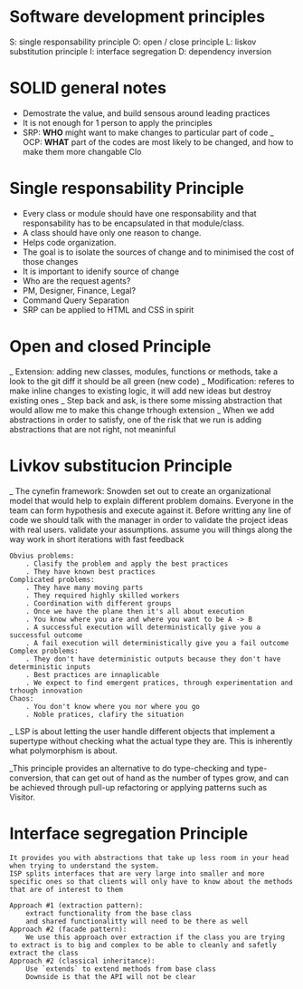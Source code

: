 # Software development principles

S: single responsability principle
O: open / close principle
L: liskov substitution principle
I: interface segregation
D: dependency inversion

# SOLID general notes

-   Demostrate the value, and build sensous around leading practices
-   It is not enough for 1 person to apply the principles
-   SRP: **WHO** might want to make changes to particular part of code
_   OCP: **WHAT** part of the codes are most likely to be changed, and how to make them more changable
Clo
# Single responsability Principle

-   Every class or module should have one responsability and that responsability has to be encapsulated in that module/class.
-   A class should have only one reason to change.
-   Helps code organization.
-   The goal is to isolate the sources of change and to minimised the cost of those changes
-   It is important to idenify source of change
-   Who are the request agents?
-   PM, Designer, Finance, Legal?
-   Command Query Separation
-   SRP can be applied to HTML and CSS in spirit

# Open and closed Principle

_ Extension: adding new classes, modules, functions or methods, take a look to the git diff it should be all green (new code)
_ Modification: referes to make inline changes to existing logic, it will add new ideas but destroy existing ones
_ Step back and ask, is there some missing abstraction that would allow me to make this change trhough extension
_ When we add abstractions in order to satisfy, one of the risk that we run is adding abstractions that are not right, not meaninful

# Livkov substitucion Principle

_ The cynefin framework:
    Snowden set out to create an organizational model that would help to explain different problem domains.
    Everyone in the team can form hypothesis and execute against it.
    Before writting any line of code we should talk with the manager in order to validate the project ideas with real users.
    validate your assumptions.
    assume you will things along the way
    work in short iterations with fast feedback

    Obvius problems:
        . Clasify the problem and apply the best practices
        . They have known best practices
    Complicated problems:
        . They have many moving parts
        . They required highly skilled workers
        . Coordination with different groups
        . Once we have the plane then it's all about execution
        . You know where you are and where you want to be A -> B
        . A successful execution will deterministically give you a successful outcome
        . A fail execution will deterministically give you a fail outcome
    Complex problems:
        . They don't have deterministic outputs because they don't have deterministic inputs
        . Best practices are innaplicable
        . We expect to find emergent pratices, through experimentation and trhough innovation
    Chaos:
        . You don't know where you nor where you go
        . Noble pratices, clafiry the situation
    
_ LSP is about letting the user handle different objects that implement a   supertype without checking what the actual type they are. This is inherently what polymorphism is about.

_This principle provides an alternative to do type-checking and type-conversion, that can get out of hand as the number of types grow, and can be achieved through pull-up refactoring or applying patterns such as Visitor.

# Interface segregation Principle
    It provides you with abstractions that take up less room in your head when trying to understand the system.
    ISP splits interfaces that are very large into smaller and more specific ones so that clients will only have to know about the methods that are of interest to them

    Approach #1 (extraction pattern):
        extract functionality from the base class
        and shared functionalitty will need to be there as well
    Approach #2 (facade pattern):
        We use this approach over extraction if the class you are trying to extract is to big and complex to be able to cleanly and safetly extract the class
    Approach #2 (classical inheritance):
        Use `extends` to extend methods from base class
        Downside is that the API will not be clear